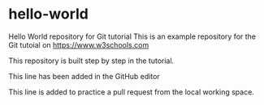 # hello-world
Hello World repository for Git tutorial
This is an example repository for the Git tutoial on https://www.w3schools.com

This repository is built step by step in the tutorial.

This line has been added in the GitHub editor

This line is added to practice a pull request from the local working space.
